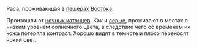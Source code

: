 Раса, проживающая в [пещерах Востока](Подземные%20локации%20Востока).

Произошли от [ночных катонцев](Ночные). Как и [серые](Серые), проживают в местах с низким уровнем солнечного цвета, в следствие чего со временем их кожа потеряла контраст. Хорошо видят в темноте и плохо переносят яркий свет.